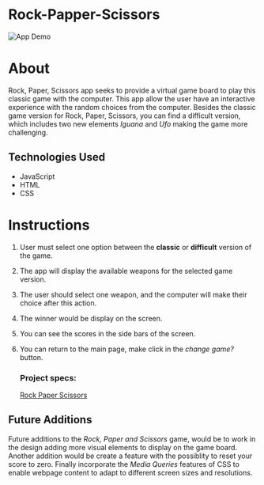 # Rock-Papper-Scissors

![App Demo](<img width="1140" alt="Rock, Paper, Scissors Game" src="https://user-images.githubusercontent.com/78002374/116338587-35d63e00-a799-11eb-8dff-0b43c1ee2cf2.png">)



# About
Rock, Paper, Scissors app seeks to provide a virtual game board to play this classic game with the computer. This app allow the user have an interactive experience with the random choices from the computer. Besides the classic game version for Rock, Paper, Scissors, you can find a difficult version, which includes two new elements *Iguana* and *Ufo* making the game more challenging.


 ## Technologies Used

   - JavaScript
   - HTML
   - CSS

# Instructions
1. User must select one option between the **classic** or  **difficult** version of the game.
2. The app will display the available weapons for the selected game version.
3. The user should select one weapon, and the computer will make their choice after this action.
4. The winner would be display on the screen.
5. You can see the scores in the side bars of the screen.
6. You can return to the main page, make click in the *change game?* button.

   ### Project specs:
     [Rock Paper Scissors](https://frontend.turing.edu/projects/module-1/rock-paper-scissors-solo.html)

 ## Future Additions
Future additions to the *Rock, Paper and Scissors* game, would be to work in the design adding more visual elements to display on the game board. Another addition would be create a feature with the possiblity to reset your score to zero. Finally incorporate the *Media Queries* features of CSS to enable webpage content to adapt to different screen sizes and resolutions.
